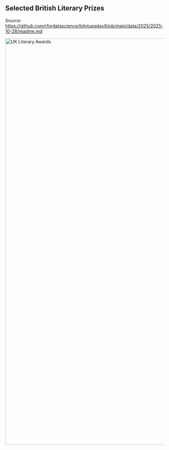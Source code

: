 ## Selected British Literary Prizes

Source: https://github.com/rfordatascience/tidytuesday/blob/main/data/2025/2025-10-28/readme.md

<img width="1860" height="1289" alt="UK Literary Awards" src="https://github.com/user-attachments/assets/242fecf8-8acb-44f7-b0fb-a3900655dd79" />
